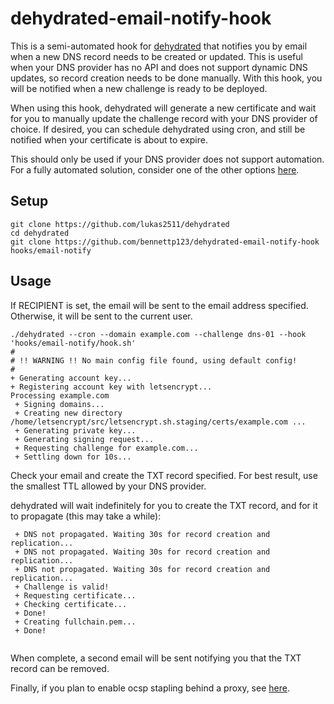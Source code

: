 # dehydrated-email-notify-hook

This is a semi-automated hook for
[dehydrated](https://github.com/lukas2511/dehydrated) that notifies you by
email when a new DNS record needs to be created or updated. This is useful
when your DNS provider has no API and does not support dynamic DNS updates, so
record creation needs to be done manually. With this hook, you will be
notified when a new challenge is ready to be deployed.

When using this hook, dehydrated will generate a new certificate and wait for
you to manually update the challenge record with your DNS provider of choice.
If desired, you can schedule dehydrated using cron, and still be notified when
your certificate is about to expire.

This should only be used if your DNS provider does not support automation. For
a fully automated solution, consider one of the other options 
[here](https://github.com/lukas2511/dehydrated/wiki/Examples-for-DNS-01-hooks).

## Setup

```
git clone https://github.com/lukas2511/dehydrated
cd dehydrated
git clone https://github.com/bennettp123/dehydrated-email-notify-hook hooks/email-notify
```

## Usage

If RECIPIENT is set, the email will be sent to the email address specified. 
Otherwise, it will be sent to the current user.

```
./dehydrated --cron --domain example.com --challenge dns-01 --hook 'hooks/email-notify/hook.sh'
#
# !! WARNING !! No main config file found, using default config!
#
+ Generating account key...
+ Registering account key with letsencrypt...
Processing example.com
 + Signing domains...
 + Creating new directory /home/letsencrypt/src/letsencrypt.sh.staging/certs/example.com ...
 + Generating private key...
 + Generating signing request...
 + Requesting challenge for example.com...
 + Settling down for 10s...
```

Check your email and create the TXT record specified. For best result, use the
smallest TTL allowed by your DNS provider.

dehydrated will wait indefinitely for you to create the TXT record, and for it
to propagate (this may take a while):

```
 + DNS not propagated. Waiting 30s for record creation and replication...
 + DNS not propagated. Waiting 30s for record creation and replication...
 + DNS not propagated. Waiting 30s for record creation and replication...
 + Challenge is valid!
 + Requesting certificate...
 + Checking certificate...
 + Done!
 + Creating fullchain.pem...
 + Done!
 
```

When complete, a second email will be sent notifying you that the TXT record
can be removed.

Finally, if you plan to enable ocsp stapling behind a proxy, see
[here](HOWTO-NGINX-OCSP-STAPLING-BEHIND-PROXY.md).

